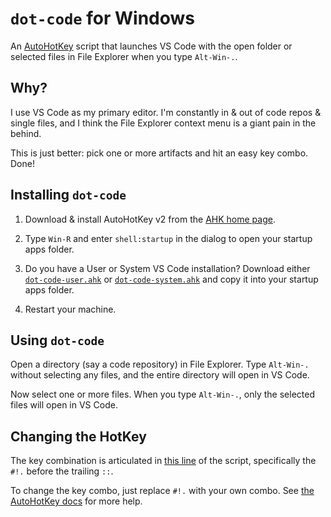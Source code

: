 # `dot-code` for Windows

An [AutoHotKey](https://www.autohotkey.com/) script that launches VS Code with the open folder or selected files in File Explorer when you type `Alt-Win-.`.

## Why?

I use VS Code as my primary editor. I'm constantly in & out of code repos & single files, and I think the File Explorer context menu is a giant pain in the behind.

This is just better: pick one or more artifacts and hit an easy key combo. Done!

## Installing `dot-code`

1. Download & install AutoHotKey v2 from the [AHK home page](https://www.autohotkey.com/).

1. Type `Win-R` and enter `shell:startup` in the dialog to open your startup apps folder.

1. Do you have a User or System VS Code installation? Download either [`dot-code-user.ahk`](./dot-code-user.ahk) or [`dot-code-system.ahk`](./dot-code-system.ahk) and copy it into your startup apps folder.

1. Restart your machine.

## Using `dot-code`

Open a directory (say a code repository) in File Explorer. Type `Alt-Win-.` without selecting any files, and the entire directory will open in VS Code.

Now select one or more files. When you type `Alt-Win-.`, only the selected files will open in VS Code.

## Changing the HotKey

The key combination is articulated in [this line](https://github.com/karmaniverous/dot-code/blob/a69919bb80c55caef8834d57475c7f1b3072e1c8/dot-code.ahk#L4) of the script, specifically the `#!.` before the trailing `::`.

To change the key combo, just replace `#!.` with your own combo. See [the AutoHotKey docs](https://www.autohotkey.com/docs/v2/Hotkeys.htm) for more help.
